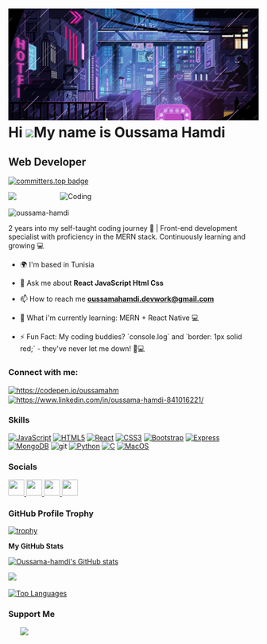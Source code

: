 ![MasterHead](https://raw.githubusercontent.com/sebasrp/sebasrp/master/cyberpunk.pixelart.Akito_One.gif)
Hi ![](https://user-images.githubusercontent.com/18350557/176309783-0785949b-9127-417c-8b55-ab5a4333674e.gif)My name is Oussama Hamdi
=====================================================================================================================================
Web Developer
-------------
[![committers.top badge](https://user-badge.committers.top/tunisia/Oussama-hamdi.svg)](https://user-badge.committers.top/tunisia/Oussama-hamdi)

<a href="https://www.codewars.com/users/Oussama-hamdi">
  <img src="https://www.codewars.com/users/Oussama-hamdi/badges/large" width="300" />
</a>
<img align="right" alt="Coding" width="400" src='https://i.pinimg.com/originals/54/e3/7d/54e37d8074ebcde1d96c77d7b2a7f310.gif'>
<p align="left"> <img src="https://komarev.com/ghpvc/?username=oussama-hamdi&label=Profile%20views&color=0e75b6&style=for-the-badge" alt="oussama-hamdi" /> </p>
2 years into my self-taught coding journey 🚀 | Front-end development specialist with proficiency in the MERN stack. Continuously learning and growing 💻

- 🌍  I'm based in Tunisia

- 💬 Ask me about **React JavaScript Html Css**

- 📫 How to reach me **oussamahamdi.devwork@gmail.com**

- 🧠 What i'm currently learning: MERN + React Native 💻
  
- ⚡  Fun Fact: My coding buddies? \`console.log\` and \`border: 1px solid red;\` - they've never let me down! 🤝💻

<h3 align="left">Connect with me:</h3>
<p align="left">
<a href="https://codepen.io/oussamahm" target="_blank"><img align="center" src="https://raw.githubusercontent.com/rahuldkjain/github-profile-readme-generator/master/src/images/icons/Social/codepen.svg" alt="https://codepen.io/oussamahm" height="30" width="40" /></a>
<a href="https://www.linkedin.com/in/oussama-hamdi-841016221/" target="_blank"><img align="center" src="https://raw.githubusercontent.com/rahuldkjain/github-profile-readme-generator/master/src/images/icons/Social/linked-in-alt.svg" alt="https://www.linkedin.com/in/oussama-hamdi-841016221/" height="30" width="40" /></a>
</p>

### Skills

<p align="left">
  <a href="https://developer.mozilla.org/en-US/docs/Web/JavaScript" target="_blank" rel="noreferrer"><img src="https://raw.githubusercontent.com/danielcranney/readme-generator/main/public/icons/skills/javascript-colored.svg" width="36" height="36" alt="JavaScript" /></a>
  <a href="https://developer.mozilla.org/en-US/docs/Glossary/HTML5" target="_blank" rel="noreferrer"><img src="https://raw.githubusercontent.com/danielcranney/readme-generator/main/public/icons/skills/html5-colored.svg" width="36" height="36" alt="HTML5" /></a>
  <a href="https://reactjs.org/" target="_blank" rel="noreferrer"><img src="https://raw.githubusercontent.com/danielcranney/readme-generator/main/public/icons/skills/react-colored.svg" width="36" height="36" alt="React" /></a>
  <a href="https://www.w3.org/TR/CSS/#css" target="_blank" rel="noreferrer"><img src="https://raw.githubusercontent.com/danielcranney/readme-generator/main/public/icons/skills/css3-colored.svg" width="36" height="36" alt="CSS3" /></a>
  <a href="https://getbootstrap.com/" target="_blank" rel="noreferrer"><img src="https://raw.githubusercontent.com/danielcranney/readme-generator/main/public/icons/skills/bootstrap-colored.svg" width="36" height="36" alt="Bootstrap" /></a>
  <a href="https://expressjs.com/" target="_blank" rel="noreferrer"><img src="https://raw.githubusercontent.com/danielcranney/readme-generator/main/public/icons/skills/express-colored-dark.svg" width="36" height="36" alt="Express" /></a>
  <a href="https://www.mongodb.com/" target="_blank" rel="noreferrer"><img src="https://raw.githubusercontent.com/danielcranney/readme-generator/main/public/icons/skills/mongodb-colored.svg" width="36" height="36" alt="MongoDB" /></a>
  <img src="https://www.vectorlogo.zone/logos/git-scm/git-scm-icon.svg" alt="git" width="40" height="40"/>
   <a href="https://www.python.org/" target="_blank" rel="noreferrer"><img src="https://raw.githubusercontent.com/danielcranney/readme-generator/main/public/icons/skills/python-colored.svg" width="36" height="36" alt="Python" /></a>
  <a href="https://docs.microsoft.com/en-us/cpp/?view=msvc-170" target="_blank" rel="noreferrer"><img src="https://raw.githubusercontent.com/danielcranney/readme-generator/main/public/icons/skills/c-colored.svg" width="36" height="36" alt="C" /></a>
  <a href="https://apple.com" target="_blank" rel="noreferrer"><img src="https://raw.githubusercontent.com/danielcranney/readme-generator/main/public/icons/skills/macos-colored-dark.svg" width="36" height="36" alt="MacOS" /></a>
</p>

### Socials

<p align="left"> <a href="[https://www.codepen.io/OussamaHm](https://codepen.io/OussamaHm)" target="_blank" rel="noreferrer"> <picture> <source media="(prefers-color-scheme: light)" srcset="https://raw.githubusercontent.com/danielcranney/readme-generator/main/public/icons/socials/codepen-dark.svg" /> <source media="(prefers-color-scheme: light)" srcset="https://raw.githubusercontent.com/danielcranney/readme-generator/main/public/icons/socials/codepen.svg" /> <img src="https://raw.githubusercontent.com/danielcranney/readme-generator/main/public/icons/socials/codepen.svg" width="32" height="32" /> </picture> </a> <a href="https://www.github.com/Oussama-hamdi" target="_blank" rel="noreferrer"> <picture> <source media="(prefers-color-scheme: light)" srcset="https://raw.githubusercontent.com/danielcranney/readme-generator/main/public/icons/socials/github-dark.svg" /> <source media="(prefers-color-scheme: light)" srcset="https://raw.githubusercontent.com/danielcranney/readme-generator/main/public/icons/socials/github.svg" /> <img src="https://raw.githubusercontent.com/danielcranney/readme-generator/main/public/icons/socials/github.svg" width="32" height="32" /> </picture> </a> <a href="https://www.linkedin.com/in/oussama-hamdi-841016221/" target="_blank" rel="noreferrer"> <picture> <source media="(prefers-color-scheme: light)" srcset="https://raw.githubusercontent.com/danielcranney/readme-generator/main/public/icons/socials/linkedin-dark.svg" /> <source media="(prefers-color-scheme: light)" srcset="https://raw.githubusercontent.com/danielcranney/readme-generator/main/public/icons/socials/linkedin.svg" /> <img src="https://raw.githubusercontent.com/danielcranney/readme-generator/main/public/icons/socials/linkedin.svg" width="32" height="32" /> </picture> </a> <a href="http://www.medium.com/https://medium.com/@ohamdi776" target="_blank" rel="noreferrer"> <picture> <source media="(prefers-color-scheme: light)" srcset="https://raw.githubusercontent.com/danielcranney/readme-generator/main/public/icons/socials/medium-dark.svg" /> <source media="(prefers-color-scheme: light)" srcset="https://raw.githubusercontent.com/danielcranney/readme-generator/main/public/icons/socials/medium.svg" /> <img src="https://raw.githubusercontent.com/danielcranney/readme-generator/main/public/icons/socials/medium.svg" width="32" height="32" /> </picture> </a></p>

### GitHub Profile Trophy
[![trophy](https://github-profile-trophy.vercel.app/?username=Oussama-hamdi&theme=onedark)](https://github.com/ryo-ma/github-profile-trophy)

<b>My GitHub Stats</b>

<a href="http://www.github.com/Oussama-hamdi"><img src="https://github-readme-stats.vercel.app/api?username=Oussama-hamdi&show_icons=true&hide=&count_private=true&title_color=0891b2&text_color=ffffff&icon_color=0891b2&bg_color=1c1917&hide_border=true&show_icons=true" alt="Oussama-hamdi's GitHub stats" /></a>

<a href="http://www.github.com/Oussama-hamdi"><img src="https://github-readme-streak-stats.herokuapp.com/?user=Oussama-hamdi&stroke=ffffff&background=1c1917&ring=0891b2&fire=0891b2&currStreakNum=ffffff&currStreakLabel=0891b2&sideNums=ffffff&sideLabels=ffffff&dates=ffffff&hide_border=true" /></a>

<a href="https://github.com/Oussama-hamdi" align="left"><img src="https://github-readme-stats.vercel.app/api/top-langs/?username=Oussama-hamdi&langs_count=10&title_color=0891b2&text_color=ffffff&icon_color=0891b2&bg_color=1c1917&hide_border=true&locale=en&custom_title=Top%20%Languages" alt="Top Languages" /></a>

### Support Me

<ul style="list-style-type: none; margin: 0;">

<li style="display: inline-block; margin-right: 0.25rem;"><a href="https://www.buymeacoffee.com/oussamahamdi"><img src="https://cdn.buymeacoffee.com/buttons/v2/default-yellow.png" width="150"/></a></li>

</ul>
